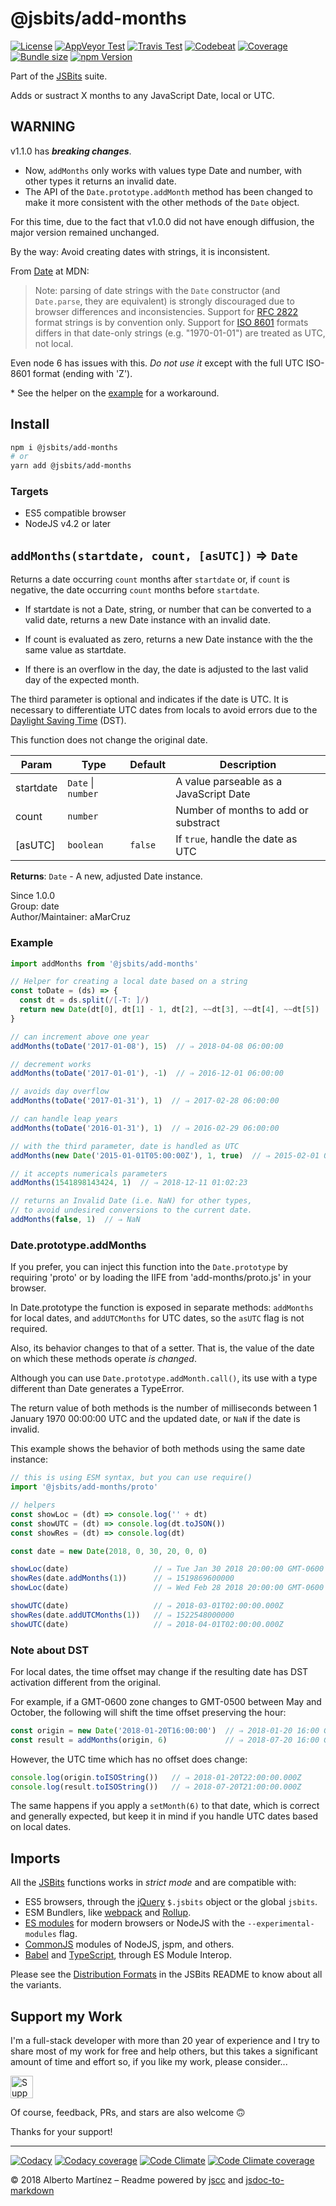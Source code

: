 # @jsbits/add-months

[![License][license-badge]](LICENSE)
[![AppVeyor Test][appveyor-badge]][appveyor-url]
[![Travis Test][travis-badge]][travis-url]
[![Codebeat][codebeat-badge]][codebeat-url]
[![Coverage][codecov-badge]][codecov-url]
[![Bundle size][bundle-badge]][bundle-url]
[![npm Version][npm-badge]][npm-url]

Part of the [JSBits][jsbits-url] suite.

Adds or sustract X months to any JavaScript Date, local or UTC.

## WARNING

v1.1.0 has **_breaking changes_**.

- Now, `addMonths` only works with values type Date and number, with other types it returns an invalid date.
- The API of the `Date.prototype.addMonth` method has been changed to make it more consistent with the other methods of the `Date` object.

For this time, due to the fact that v1.0.0 did not have enough diffusion, the major version remained unchanged.

By the way: Avoid creating dates with strings, it is inconsistent.

From [Date](https://developer.mozilla.org/en-US/docs/Web/JavaScript/Reference/Global_Objects/Date) at MDN:

> Note: parsing of date strings with the `Date` constructor (and `Date.parse`, they are equivalent) is strongly discouraged due to browser differences and inconsistencies. Support for [RFC 2822](http://tools.ietf.org/html/rfc2822#page-14) format strings is by convention only. Support for [ISO 8601](http://www.ecma-international.org/ecma-262/5.1/#sec-15.9.1.15) formats differs in that date-only strings (e.g. "1970-01-01") are treated as UTC, not local.

Even node 6 has issues with this. _Do not use it_ except with the full UTC ISO-8601 format (ending with 'Z').

\* See the helper on the [example](#example) for a workaround.

## Install

```bash
npm i @jsbits/add-months
# or
yarn add @jsbits/add-months
```

### Targets

- ES5 compatible browser
- NodeJS v4.2 or later

## `addMonths(startdate, count, [asUTC])` ⇒ `Date` 

Returns a date occurring `count` months after `startdate` or, if `count` is
negative, the date occurring `count` months before `startdate`.

- If startdate is not a Date, string, or number that can be converted to a
   valid date, returns a new Date instance with an invalid date.

- If count is evaluated as zero, returns a new Date instance with the
   the same value as startdate.

- If there is an overflow in the day, the date is adjusted to the last
   valid day of the expected month.

The third parameter is optional and indicates if the date is UTC. It is
necessary to differentiate UTC dates from locals to avoid errors due to the
[Daylight Saving Time](https://en.wikipedia.org/wiki/Daylight_saving_time)
(DST).

This function does not change the original date.

| Param | Type | Default | Description |
| --- | --- | --- | --- |
| startdate | `Date` \| `number` |  | A value parseable as a JavaScript Date |
| count | `number` |  | Number of months to add or substract |
| \[asUTC] | `boolean` | `false` | If `true`, handle the date as UTC |

**Returns**: `Date` - A new, adjusted Date instance.  

Since 1.0.0<br>
Group: date<br>
Author/Maintainer: aMarCruz<br>

### Example

```ts
import addMonths from '@jsbits/add-months'

// Helper for creating a local date based on a string
const toDate = (ds) => {
  const dt = ds.split(/[-T: ]/)
  return new Date(dt[0], dt[1] - 1, dt[2], ~~dt[3], ~~dt[4], ~~dt[5])
}

// can increment above one year
addMonths(toDate('2017-01-08'), 15)  // ⇒ 2018-04-08 06:00:00

// decrement works
addMonths(toDate('2017-01-01'), -1)  // ⇒ 2016-12-01 06:00:00

// avoids day overflow
addMonths(toDate('2017-01-31'), 1)  // ⇒ 2017-02-28 06:00:00

// can handle leap years
addMonths(toDate('2016-01-31'), 1)  // ⇒ 2016-02-29 06:00:00

// with the third parameter, date is handled as UTC
addMonths(new Date('2015-01-01T05:00:00Z'), 1, true)  // ⇒ 2015-02-01 05:00:00Z

// it accepts numericals parameters
addMonths(1541898143424, 1)  // ⇒ 2018-12-11 01:02:23

// returns an Invalid Date (i.e. NaN) for other types,
// to avoid undesired conversions to the current date.
addMonths(false, 1)  // ⇒ NaN
```

### Date.prototype.addMonths

If you prefer, you can inject this function into the `Date.prototype` by requiring 'proto' or by loading the IIFE from 'add-months/proto.js' in your browser.

In Date.prototype the function is exposed in separate methods: `addMonths` for local dates, and `addUTCMonths` for UTC dates, so the `asUTC` flag is not required.

Also, its behavior changes to that of a setter. That is, the value of the date on which these methods operate _is changed_.

Although you can use `Date.prototype.addMonth.call()`, its use with a type different than Date generates a TypeError.

The return value of both methods is the number of milliseconds between 1 January 1970 00:00:00 UTC and the updated date, or `NaN` if the date is invalid.

This example shows the behavior of both methods using the same date instance:

```ts
// this is using ESM syntax, but you can use require()
import '@jsbits/add-months/proto'

// helpers
const showLoc = (dt) => console.log('' + dt)
const showUTC = (dt) => console.log(dt.toJSON())
const showRes = (dt) => console.log(dt)

const date = new Date(2018, 0, 30, 20, 0, 0)

showLoc(date)                   // ⇒ Tue Jan 30 2018 20:00:00 GMT-0600 (CST)
showRes(date.addMonths(1))      // ⇒ 1519869600000
showLoc(date)                   // ⇒ Wed Feb 28 2018 20:00:00 GMT-0600 (CST)

showUTC(date)                   // ⇒ 2018-03-01T02:00:00.000Z
showRes(date.addUTCMonths(1))   // ⇒ 1522548000000
showUTC(date)                   // ⇒ 2018-04-01T02:00:00.000Z
```

### Note about DST

For local dates, the time offset may change if the resulting date has DST activation different from the original.

For example, if a GMT-0600 zone changes to GMT-0500 between May and October, the following will shift the time offset preserving the hour:

```ts
const origin = new Date('2018-01-20T16:00:00')  // ⇒ 2018-01-20 16:00 GMT-0600
const result = addMonths(origin, 6)             // ⇒ 2018-07-20 16:00 GMT-0500
```

However, the UTC time which has no offset does change:

```ts
console.log(origin.toISOString())   // ⇒ 2018-01-20T22:00:00.000Z
console.log(result.toISOString())   // ⇒ 2018-07-20T21:00:00.000Z
```

The same happens if you apply a `setMonth(6)` to that date, which is correct and generally expected, but keep it in mind if you handle UTC dates based on local dates.

## Imports

All the [JSBits][jsbits-url] functions works in _strict mode_ and are compatible with:

- ES5 browsers, through the [jQuery](https://jquery.com/) `$.jsbits` object or the global `jsbits`.
- ESM Bundlers, like [webpack](http://webpack.github.io/) and [Rollup](https://rollupjs.org/).
- [ES modules](http://2ality.com/2014/09/es6-modules-final.html) for modern browsers or NodeJS with the `--experimental-modules` flag.
- [CommonJS](https://nodejs.org/docs/latest/api/modules.html#modules_modules) modules of NodeJS, jspm, and others.
- [Babel](https://babeljs.io/) and [TypeScript](www.typescriptlang.org/), through ES Module Interop.

Please see the [Distribution Formats][jsbits-formats] in the JSBits README to know about all the variants.

## Support my Work

I'm a full-stack developer with more than 20 year of experience and I try to share most of my work for free and help others, but this takes a significant amount of time and effort so, if you like my work, please consider...

<!-- markdownlint-disable MD033 -->
[<img src="https://amarcruz.github.io/images/kofi_blue.png" height="36" title="Support Me on Ko-fi" />][kofi-url]
<!-- markdownlint-enable MD033 -->

Of course, feedback, PRs, and stars are also welcome 🙃

Thanks for your support!

---

[![Codacy][codacy-badge]][codacy-url]
[![Codacy coverage][codacyc-badge]][codacyc-url]
[![Code Climate][climate-badge]][climate-url]
[![Code Climate coverage][climatec-badge]][climatec-url]

&copy; 2018 Alberto Martínez &ndash; Readme powered by [jscc](https://github.com/aMarCruz/jscc) and [jsdoc-to-markdown](https://github.com/75lb/jsdoc-to-markdown)

[license-badge]:  https://img.shields.io/badge/license-BSD%202--Clause-blue.svg
[npm-badge]:      https://img.shields.io/npm/v/@jsbits/add-months.svg
[npm-url]:        https://www.npmjs.com/package/@jsbits/add-months
[bundle-badge]:   https://badgen.net/bundlephobia/min/@jsbits/add-months
[bundle-url]:     https://bundlephobia.com/result?p=@jsbits/add-months
[appveyor-badge]: https://ci.appveyor.com/api/projects/status/yh5018ej9u6fnau8?svg=true
[appveyor-url]:   https://ci.appveyor.com/project/aMarCruz/jsbits
[travis-badge]:   https://travis-ci.org/ProJSLib/jsbits.svg?branch=master
[travis-url]:     https://travis-ci.org/ProJSLib/jsbits
[codebeat-badge]: https://codebeat.co/badges/5b07ccc1-be43-41d8-aeaf-eee1913d4173
[codebeat-url]:   https://codebeat.co/projects/github-com-projslib-jsbits-master
[codacy-badge]:   https://api.codacy.com/project/badge/Grade/0d842f1b749340ec90277fb3b2da4e86
[codacy-url]:     https://www.codacy.com/app/ProJSLib/jsbits?utm_source=github.com&amp;utm_medium=referral&amp;utm_content=ProJSLib/jsbits&amp;utm_campaign=Badge_Grade
[codacyc-badge]:  https://api.codacy.com/project/badge/Coverage/0d842f1b749340ec90277fb3b2da4e86
[codacyc-url]:    https://www.codacy.com/app/ProJSLib/jsbits?utm_source=github.com&utm_medium=referral&utm_content=ProJSLib/jsbits&utm_campaign=Badge_Coverage
[codecov-badge]:  https://codecov.io/gh/ProJSLib/jsbits/branch/master/graph/badge.svg
[codecov-url]:    https://codecov.io/gh/ProJSLib/jsbits
[climate-badge]:  https://api.codeclimate.com/v1/badges/e991c05e8a92448d30f0/maintainability
[climate-url]:    https://codeclimate.com/github/ProJSLib/jsbits/maintainability
[climatec-badge]: https://api.codeclimate.com/v1/badges/e991c05e8a92448d30f0/test_coverage
[climatec-url]:   https://codeclimate.com/github/ProJSLib/jsbits/test_coverage
[jsbits-url]:     https://github.com/ProJSLib/jsbits
[jsbits-formats]: https://github.com/ProJSLib/jsbits#distribution-formats
[kofi-url]:       https://ko-fi.com/C0C7LF7I
